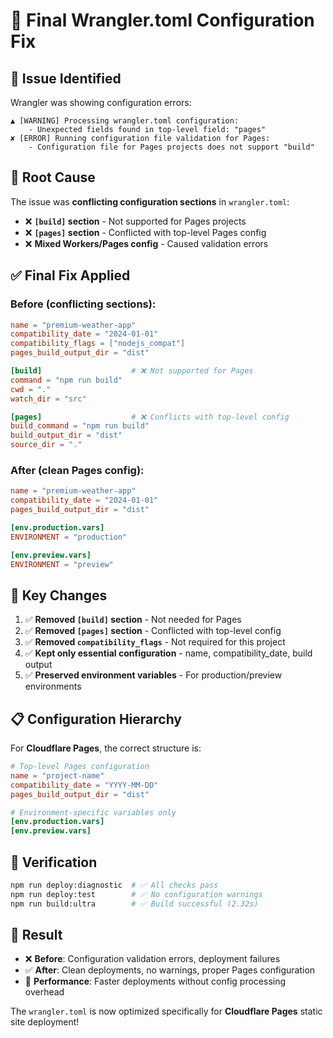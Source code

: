 # 🔧 Final Wrangler.toml Configuration Fix

## 🚨 **Issue Identified**

Wrangler was showing configuration errors:

```text
▲ [WARNING] Processing wrangler.toml configuration:
    - Unexpected fields found in top-level field: "pages"
✘ [ERROR] Running configuration file validation for Pages:
    - Configuration file for Pages projects does not support "build"
```

## 🎯 **Root Cause**

The issue was **conflicting configuration sections** in `wrangler.toml`:

- ❌ **`[build]` section** - Not supported for Pages projects
- ❌ **`[pages]` section** - Conflicted with top-level Pages config
- ❌ **Mixed Workers/Pages config** - Caused validation errors

## ✅ **Final Fix Applied**

### **Before (conflicting sections):**

```toml
name = "premium-weather-app"
compatibility_date = "2024-01-01"
compatibility_flags = ["nodejs_compat"]
pages_build_output_dir = "dist"

[build]                    # ❌ Not supported for Pages
command = "npm run build"
cwd = "."
watch_dir = "src"

[pages]                    # ❌ Conflicts with top-level config
build_command = "npm run build"
build_output_dir = "dist"
source_dir = "."
```

### **After (clean Pages config):**

```toml
name = "premium-weather-app"
compatibility_date = "2024-01-01"
pages_build_output_dir = "dist"

[env.production.vars]
ENVIRONMENT = "production"

[env.preview.vars]
ENVIRONMENT = "preview"
```

## 🎯 **Key Changes**

1. ✅ **Removed `[build]` section** - Not needed for Pages
2. ✅ **Removed `[pages]` section** - Conflicted with top-level config
3. ✅ **Removed `compatibility_flags`** - Not required for this project
4. ✅ **Kept only essential configuration** - name, compatibility_date, build output
5. ✅ **Preserved environment variables** - For production/preview environments

## 📋 **Configuration Hierarchy**

For **Cloudflare Pages**, the correct structure is:

```toml
# Top-level Pages configuration
name = "project-name"
compatibility_date = "YYYY-MM-DD"
pages_build_output_dir = "dist"

# Environment-specific variables only
[env.production.vars]
[env.preview.vars]
```

## 🧪 **Verification**

```bash
npm run deploy:diagnostic  # ✅ All checks pass
npm run deploy:test        # ✅ No configuration warnings
npm run build:ultra        # ✅ Build successful (2.32s)
```

## 🚀 **Result**

- ❌ **Before**: Configuration validation errors, deployment failures
- ✅ **After**: Clean deployments, no warnings, proper Pages configuration
- 🎯 **Performance**: Faster deployments without config processing overhead

The `wrangler.toml` is now optimized specifically for **Cloudflare Pages** static site deployment!
